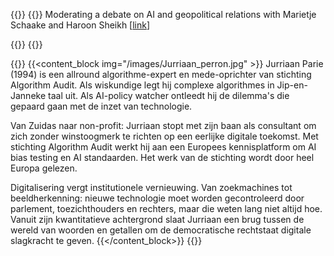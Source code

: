 ---
---

{{<container>}}
{{<banner title="Can Europe Regulate AI?" img="/images/home/20250121 Pakhuis.JPG" border="1" >}}
Moderating a debate on AI and geopolitical relations with Marietje Schaake and Haroon Sheikh [[link](https://dezwijger.nl/nieuws/can-europe-regulate-ai)]
<!-- [Auditing a Dutch Public Sector Risk Profiling Algorithm Using an Unsupervised Bias Detection Tool](https://arxiv.org/abs/2502.01713) -->
{{</banner>}}
{{</container>}}

{{<container>}}
{{<content_block img="/images/Jurriaan_perron.jpg" >}}
Jurriaan Parie (1994) is een allround algorithme-expert en mede-oprichter van stichting Algorithm Audit. Als wiskundige legt hij complexe algorithmes in Jip-en-Janneke taal uit. Als AI-policy watcher ontleedt hij de dilemma's die gepaard gaan met de inzet van technologie.

Van Zuidas naar non-profit: Jurriaan stopt met zijn baan als consultant om zich zonder winstoogmerk te richten op een eerlijke digitale toekomst. Met stichting Algorithm Audit werkt hij aan een Europees kennisplatform om AI bias testing en AI standaarden. Het werk van de stichting wordt door heel Europa gelezen.

Digitalisering vergt institutionele vernieuwing. Van zoekmachines tot beeldherkenning: nieuwe technologie moet worden gecontroleerd door parlement, toezichthouders en rechters, maar die weten lang niet altijd hoe. Vanuit zijn kwantitatieve achtergrond slaat Jurriaan een brug tussen de wereld van woorden en getallen om de democratische rechtstaat digitale slagkracht te geven.
{{</content_block>}}
{{</container>}}
